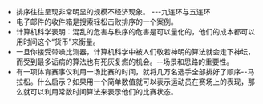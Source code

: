 - 排序往往呈现非常明显的规模不经济现象。 ---九连环与五连环
- 电子邮件的收件箱是搜索轻松击败排序的一个案例。
- 计算机科学表明：混乱的危害与秩序的危害是可以量化的，他们的成本都可以用时间这个“货币”来衡量。
- 一旦你接受带噪比测器，计算机科学中被人们敬若神明的算法就会走下神坛，而受到最多诟病的算法也有死灰复燃的机会。--场景和思路的重要性。
- 有一项体育赛事仅利用一场比赛的时间，就将几万名选手全部排好了顺序--马拉松。什么启示？如果用一个简单数值就可以表示运动员在赛场上的表现，那么就可以利用常数时间算法来表示他们的比赛状态。